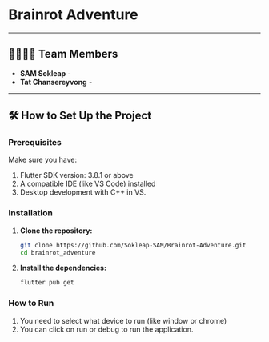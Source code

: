 # Brainrot Adventure


---

## 👨‍👩‍👧‍👦 Team Members

-   **SAM Sokleap** - 
-   **Tat Chansereyvong** - 

---

## 🛠️ How to Set Up the Project

### Prerequisites
Make sure you have: 
1. Flutter SDK version: 3.8.1 or above
2. A compatible IDE (like VS Code) installed
3. Desktop development with C++ in VS.

### Installation

1.  **Clone the repository:**
    ```bash
    git clone https://github.com/Sokleap-SAM/Brainrot-Adventure.git
    cd brainrot_adventure
    ```
2.  **Install the dependencies:**
    ```bash
    flutter pub get
    ```

### How to Run

1. You need to select what device to run (like window or chrome)
2. You can click on run or debug to run the application.

